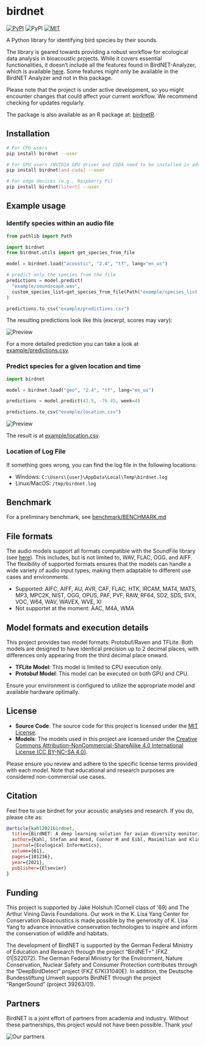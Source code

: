 # birdnet

[![PyPI](https://img.shields.io/pypi/v/birdnet.svg)](https://pypi.python.org/pypi/birdnet)
![PyPI](https://img.shields.io/pypi/pyversions/birdnet.svg)
[![MIT](https://img.shields.io/github/license/birdnet-team/birdnet.svg)](https://github.com/birdnet-team/birdnet/blob/main/LICENSE.md)

A Python library for identifying bird species by their sounds.

The library is geared towards providing a robust workflow for ecological data analysis in bioacoustic projects. While it covers essential functionalities, it doesn’t include all the features found in BirdNET-Analyzer, which is available [here](https://github.com/birdnet-team/BirdNET-Analyzer). Some features might only be available in the BirdNET Analyzer and not in this package.

Please note that the project is under active development, so you might encounter changes that could affect your current workflow. We recommend checking for updates regularly.

The package is also available as an R package at: [birdnetR](https://github.com/birdnet-team/birdnetR).

## Installation

```sh
# For CPU users
pip install birdnet --user

# For GPU users (NVIDIA GPU driver and CUDA need to be installed in advance)
pip install birdnet[and-cuda] --user

# For edge devices (e.g., Raspberry Pi)
pip install birdnet[litert] --user
```

## Example usage

### Identify species within an audio file

```py
from pathlib import Path

import birdnet
from birdnet.utils import get_species_from_file

model = birdnet.load("acoustic", "2.4", "tf", lang="en_us")

# predict only the species from the file
predictions = model.predict(
  "example/soundscape.wav",
  custom_species_list=get_species_from_file(Path("example/species_list.txt")),
)

predictions.to_csv("example/predictions.csv")
```

The resulting predictions look like this (excerpt, scores may vary):

<img src="example/scores_preview.png" alt="Preview" style="max-width: 700px; height: auto;">

For a more detailed prediction you can take a look at [example/predictions.csv](example/scores.csv).

### Predict species for a given location and time

```py
import birdnet

model = birdnet.load("geo", "2.4", "tf", lang="en_us")

predictions = model.predict(42.5, -76.45, week=4)

predictions.to_csv("example/location.csv")
```

<img src="example/location_preview.png" alt="Preview" style="max-width: 300px; height: auto;">

The result is at [example/location.csv](example/location.csv).

### Location of Log File

If something goes wrong, you can find the log file in the following locations:

- Windows: `C:\Users\{user}\AppData\Local\Temp\birdnet.log`
- Linux/MacOS: `/tmp/birdnet.log`

## Benchmark

For a preliminary benchmark, see [benchmark/BENCHMARK.md](https://github.com/birdnet-team/birdnet/blob/main/benchmark/BENCHMARK.md)

## File formats

The audio models support all formats compatible with the SoundFile library (see [here](https://python-soundfile.readthedocs.io/en/0.11.0/#read-write-functions)). This includes, but is not limited to, WAV, FLAC, OGG, and AIFF. The flexibility of supported formats ensures that the models can handle a wide variety of audio input types, making them adaptable to different use cases and environments.

- Supported: AIFC, AIFF, AU, AVR, CAF, FLAC, HTK, IRCAM, MAT4, MAT5, MP3, MPC2K, NIST, OGG, OPUS, PAF, PVF, RAW, RF64, SD2, SDS, SVX, VOC, W64, WAV, WAVEX, WVE, XI
- Not supportet at the moment: AAC, M4A, WMA 


## Model formats and execution details

This project provides two model formats: Protobuf/Raven and TFLite. Both models are designed to have identical precision up to 2 decimal places, with differences only appearing from the third decimal place onward.

- **TFLite Model**: This model is limited to CPU execution only.
- **Protobuf Model**: This model can be executed on both GPU and CPU.

Ensure your environment is configured to utilize the appropriate model and available hardware optimally.

## License

- **Source Code**: The source code for this project is licensed under the [MIT License](https://opensource.org/licenses/MIT).
- **Models**: The models used in this project are licensed under the [Creative Commons Attribution-NonCommercial-ShareAlike 4.0 International License (CC BY-NC-SA 4.0)](https://creativecommons.org/licenses/by-nc-sa/4.0/).

Please ensure you review and adhere to the specific license terms provided with each model. Note that educational and research purposes are considered non-commercial use cases.

## Citation

Feel free to use birdnet for your acoustic analyses and research. If you do, please cite as:

```bibtex
@article{kahl2021birdnet,
  title={BirdNET: A deep learning solution for avian diversity monitoring},
  author={Kahl, Stefan and Wood, Connor M and Eibl, Maximilian and Klinck, Holger},
  journal={Ecological Informatics},
  volume={61},
  pages={101236},
  year={2021},
  publisher={Elsevier}
}
```

## Funding

This project is supported by Jake Holshuh (Cornell class of '69) and The Arthur Vining Davis Foundations. Our work in the K. Lisa Yang Center for Conservation Bioacoustics is made possible by the generosity of K. Lisa Yang to advance innovative conservation technologies to inspire and inform the conservation of wildlife and habitats.

The development of BirdNET is supported by the German Federal Ministry of Education and Research through the project “BirdNET+” (FKZ 01|S22072). The German Federal Ministry for the Environment, Nature Conservation, Nuclear Safety and Consumer Protection contributes through the “DeepBirdDetect” project (FKZ 67KI31040E). In addition, the Deutsche Bundesstiftung Umwelt supports BirdNET through the project “RangerSound” (project 39263/01).

## Partners

BirdNET is a joint effort of partners from academia and industry.
Without these partnerships, this project would not have been possible.
Thank you!

![Our partners](https://tuc.cloud/index.php/s/KSdWfX5CnSRpRgQ/download/box_logos.png)
